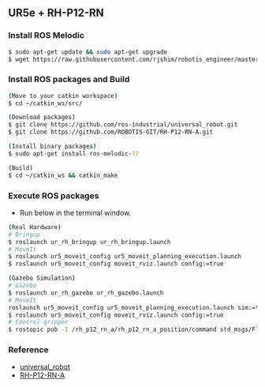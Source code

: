 ## UR5e + RH-P12-RN

### Install ROS Melodic
```sh
$ sudo apt-get update && sudo apt-get upgrade
$ wget https://raw.githubusercontent.com/rjshim/robotis_engineer/master/install_ros_melodic.sh && chmod 755 ./install_ros_melodic.sh && bash ./install_ros_melodic.sh
```

### Install ROS packages and Build
```sh
(Move to your catkin workspace)
$ cd ~/catkin_ws/src/

(Download packages)
$ git clone https://github.com/ros-industrial/universal_robot.git
$ git clone https://github.com/ROBOTIS-GIT/RH-P12-RN-A.git

(Install binary packages)
$ sudo apt-get install ros-melodic-??

(Build)
$ cd ~/catkin_ws && catkin_make
```

### Execute ROS packages
- Run below in the terminal window.

```sh
(Real Hardware)
# Bringup
$ roslaunch ur_rh_bringup ur_rh_bringup.launch
# MoveIt
$ roslaunch ur5_moveit_config ur5_moveit_planning_execution.launch
$ roslaunch ur5_moveit_config moveit_rviz.launch config:=true

(Gazebo Simulation)
# Gazebo
$ roslaunch ur_rh_gazebo ur_rh_gazebo.launch
# MoveIt
roslaunch ur5_moveit_config ur5_moveit_planning_execution.launch sim:=true
$ roslaunch ur5_moveit_config moveit_rviz.launch config:=true
# Control gripper
$ rostopic pub -1 /rh_p12_rn_a/rh_p12_rn_a_position/command std_msgs/Float64 "data: 1.1"
```

### Reference
- [universal_robot](https://github.com/ros-industrial/universal_robot)
- [RH-P12-RN-A](https://github.com/ROBOTIS-GIT/RH-P12-RN-A)
